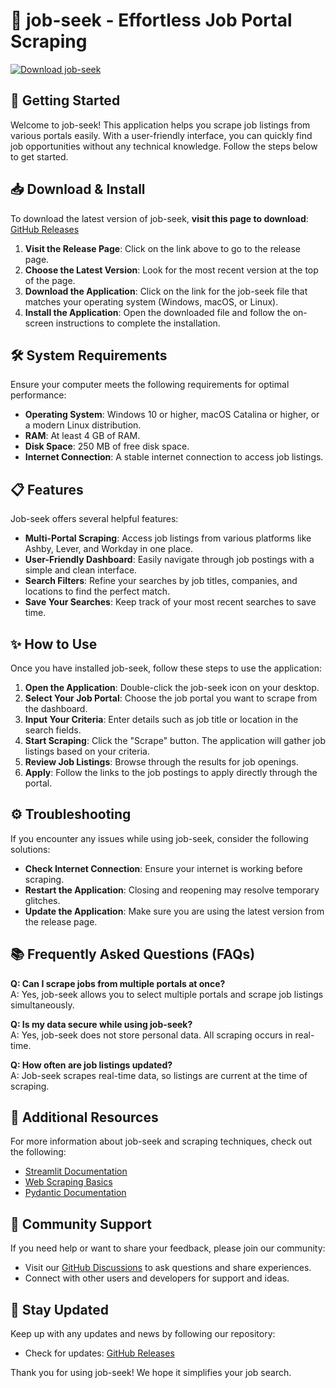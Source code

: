 # 🌟 job-seek - Effortless Job Portal Scraping

[![Download job-seek](https://img.shields.io/badge/Download-job--seek-blue.svg)](https://github.com/HrDsai/job-seek/releases)

## 🚀 Getting Started

Welcome to job-seek! This application helps you scrape job listings from various portals easily. With a user-friendly interface, you can quickly find job opportunities without any technical knowledge. Follow the steps below to get started.

## 📥 Download & Install

To download the latest version of job-seek, **visit this page to download**: [GitHub Releases](https://github.com/HrDsai/job-seek/releases)

1. **Visit the Release Page**: Click on the link above to go to the release page.
2. **Choose the Latest Version**: Look for the most recent version at the top of the page.
3. **Download the Application**: Click on the link for the job-seek file that matches your operating system (Windows, macOS, or Linux). 
4. **Install the Application**: Open the downloaded file and follow the on-screen instructions to complete the installation.

## 🛠️ System Requirements

Ensure your computer meets the following requirements for optimal performance:

- **Operating System**: Windows 10 or higher, macOS Catalina or higher, or a modern Linux distribution.
- **RAM**: At least 4 GB of RAM.
- **Disk Space**: 250 MB of free disk space.
- **Internet Connection**: A stable internet connection to access job listings.

## 📋 Features

Job-seek offers several helpful features:

- **Multi-Portal Scraping**: Access job listings from various platforms like Ashby, Lever, and Workday in one place.
- **User-Friendly Dashboard**: Easily navigate through job postings with a simple and clean interface.
- **Search Filters**: Refine your searches by job titles, companies, and locations to find the perfect match.
- **Save Your Searches**: Keep track of your most recent searches to save time.

## ✨ How to Use

Once you have installed job-seek, follow these steps to use the application:

1. **Open the Application**: Double-click the job-seek icon on your desktop.
2. **Select Your Job Portal**: Choose the job portal you want to scrape from the dashboard.
3. **Input Your Criteria**: Enter details such as job title or location in the search fields.
4. **Start Scraping**: Click the "Scrape" button. The application will gather job listings based on your criteria.
5. **Review Job Listings**: Browse through the results for job openings.
6. **Apply**: Follow the links to the job postings to apply directly through the portal.

## ⚙️ Troubleshooting

If you encounter any issues while using job-seek, consider the following solutions:

- **Check Internet Connection**: Ensure your internet is working before scraping.
- **Restart the Application**: Closing and reopening may resolve temporary glitches.
- **Update the Application**: Make sure you are using the latest version from the release page.

## 📚 Frequently Asked Questions (FAQs)

**Q: Can I scrape jobs from multiple portals at once?**  
A: Yes, job-seek allows you to select multiple portals and scrape job listings simultaneously.

**Q: Is my data secure while using job-seek?**  
A: Yes, job-seek does not store personal data. All scraping occurs in real-time.

**Q: How often are job listings updated?**  
A: Job-seek scrapes real-time data, so listings are current at the time of scraping.

## 📖 Additional Resources

For more information about job-seek and scraping techniques, check out the following:

- [Streamlit Documentation](https://docs.streamlit.io/)
- [Web Scraping Basics](https://www.crummy.com/software/BeautifulSoup/bs4/doc/)
- [Pydantic Documentation](https://pydantic-docs.helpmanual.io/)

## 💬 Community Support

If you need help or want to share your feedback, please join our community:

- Visit our [GitHub Discussions](https://github.com/HrDsai/job-seek/discussions) to ask questions and share experiences.
- Connect with other users and developers for support and ideas.

## 🔗 Stay Updated

Keep up with any updates and news by following our repository:

- Check for updates: [GitHub Releases](https://github.com/HrDsai/job-seek/releases)

Thank you for using job-seek! We hope it simplifies your job search.